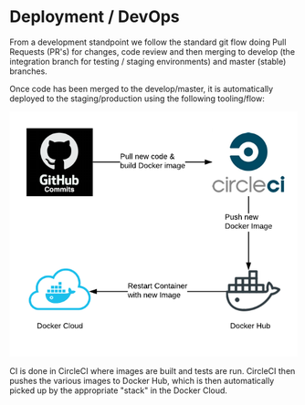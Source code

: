 # Deployment / DevOps

From a development standpoint we follow the standard git flow doing Pull Requests \(PR's\) for changes, code review and then merging to develop \(the integration branch for testing / staging environments\) and master \(stable\) branches.

Once code has been merged to the develop/master, it is automatically deployed to the staging/production using the following tooling/flow:

![](../.gitbook/assets/deploy_new.png)

CI is done in CircleCI where images are built and tests are run. CircleCI then pushes the various images to Docker Hub, which is then automatically picked up by the appropriate "stack" in the Docker Cloud.

